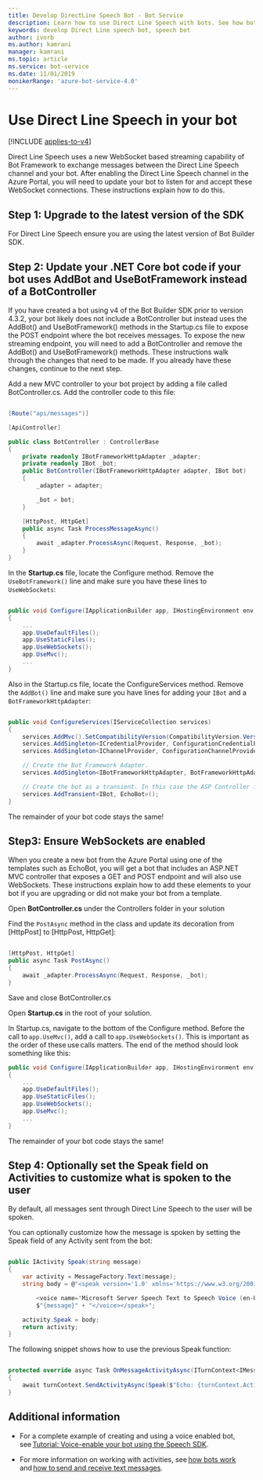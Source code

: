 ```yaml
---
title: Develop DirectLine Speech Bot - Bot Service
description: Learn how to use Direct Line Speech with bots. See how bots can use a streaming capability based on WebSockets to exchange messages with this channel.
keywords: develop Direct Line speech bot, speech bot
author: ivorb
ms.author: kamrani
manager: kamrani
ms.topic: article
ms.service: bot-service
ms.date: 11/01/2019
monikerRange: 'azure-bot-service-4.0'
---
```


# Use Direct Line Speech in your bot

[!INCLUDE [applies-to-v4](includes/applies-to-v4-current.md)]

Direct Line Speech uses a new WebSocket based streaming capability of Bot Framework to exchange messages between the Direct Line Speech channel and your bot. After enabling the Direct Line Speech channel in the Azure Portal, you will need to update your bot to listen for and accept these WebSocket connections. These instructions explain how to do this.

## Step 1: Upgrade to the latest version of the SDK

For Direct Line Speech ensure you are using the latest version of Bot Builder SDK.

## Step 2: Update your .NET Core bot code if your bot uses AddBot and UseBotFramework instead of a BotController

If you have created a bot using v4 of the Bot Builder SDK prior to version 4.3.2, your bot likely does not include a BotController but instead uses the AddBot() and UseBotFramework() methods in the Startup.cs file to expose the POST endpoint where the bot receives messages. To expose the new streaming endpoint, you will need to add a BotController and remove the AddBot() and UseBotFramework() methods. These instructions walk through the changes that need to be made. If you already have these changes, continue to the next step.

Add a new MVC controller to your bot project by adding a file called BotController.cs. Add the controller code to this file:

```cs

[Route("api/messages")]

[ApiController]

public class BotController : ControllerBase
{
    private readonly IBotFrameworkHttpAdapter _adapter;
    private readonly IBot _bot;
    public BotController(IBotFrameworkHttpAdapter adapter, IBot bot)
    {
        _adapter = adapter;

        _bot = bot;
    }

    [HttpPost, HttpGet]
    public async Task ProcessMessageAsync()
    {
        await _adapter.ProcessAsync(Request, Response, _bot);
    }
}
```

In the **Startup.cs** file, locate the Configure method. Remove the `UseBotFramework()` line and make sure you have these lines to `UseWebSockets`:

```cs

public void Configure(IApplicationBuilder app, IHostingEnvironment env)
{
    ...
    app.UseDefaultFiles();
    app.UseStaticFiles();
    app.UseWebSockets();
    app.UseMvc();
    ...
}
```

Also in the Startup.cs file, locate the ConfigureServices method. Remove the `AddBot()` line and make sure you have lines for adding your `IBot` and a `BotFrameworkHttpAdapter`:

```cs

public void ConfigureServices(IServiceCollection services)
{
    services.AddMvc().SetCompatibilityVersion(CompatibilityVersion.Version_2_1);
    services.AddSingleton<ICredentialProvider, ConfigurationCredentialProvider>();
    services.AddSingleton<IChannelProvider, ConfigurationChannelProvider>();

    // Create the Bot Framework Adapter.
    services.AddSingleton<IBotFrameworkHttpAdapter, BotFrameworkHttpAdapter>();

    // Create the bot as a transient. In this case the ASP Controller is expecting an IBot.
    services.AddTransient<IBot, EchoBot>();
}
```

The remainder of your bot code stays the same!

## Step3: Ensure WebSockets are enabled

When you create a new bot from the Azure Portal using one of the templates such as EchoBot, you will get a bot that includes an ASP.NET MVC controller that exposes a GET and POST endpoint and will also use WebSockets. These instructions explain how to add these elements to your bot if you are upgrading or did not make your bot from a template.

Open **BotController.cs** under the Controllers folder in your solution

Find the `PostAsync` method in the class and update its decoration from [HttpPost] to [HttpPost, HttpGet]:

```cs

[HttpPost, HttpGet]
public async Task PostAsync()
{
    await _adapter.ProcessAsync(Request, Response, _bot);
}
```

Save and close BotController.cs

Open **Startup.cs** in the root of your solution.

In Startup.cs, navigate to the bottom of the Configure method. Before the call to `app.UseMvc()`, add a call to `app.UseWebSockets()`. This is important as the order of these use calls matters. The end of the method should look something like this:

```cs
public void Configure(IApplicationBuilder app, IHostingEnvironment env)
{
    ...
    app.UseDefaultFiles();
    app.UseStaticFiles();
    app.UseWebSockets();
    app.UseMvc();
    ...
}

```

The remainder of your bot code stays the same!

## Step 4: Optionally set the Speak field on Activities to customize what is spoken to the user

By default, all messages sent through Direct Line Speech to the user will be spoken.

You can optionally customize how the message is spoken by setting the Speak field of any Activity sent from the bot:

```cs

public IActivity Speak(string message)
{
    var activity = MessageFactory.Text(message);
    string body = @"<speak version='1.0' xmlns='https://www.w3.org/2001/10/synthesis' xml:lang='en-US'>

        <voice name='Microsoft Server Speech Text to Speech Voice (en-US, JessaRUS)'>" +
        $"{message}" + "</voice></speak>";

    activity.Speak = body;
    return activity;
}
```

The following snippet shows how to use the previous Speak function:

```cs

protected override async Task OnMessageActivityAsync(ITurnContext<IMessageActivity> turnContext, CancellationToken cancellationToken)
{
    await turnContext.SendActivityAsync(Speak($"Echo: {turnContext.Activity.Text}"), cancellationToken);
}
```

## Additional information

- For a complete example of creating and using a voice enabled bot, see [Tutorial: Voice-enable your bot using the Speech SDK](/azure/cognitive-services/speech-service/tutorial-voice-enable-your-bot-speech-sdk).

- For more information on working with activities, see [how bots work](./v4sdk/bot-builder-basics.md) and [how to send and receive text messages](./v4sdk/bot-builder-howto-send-messages.md).
